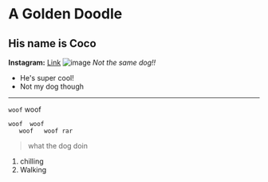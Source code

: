 # A Golden Doodle
## His name is Coco
**Instagram:**
[Link](https://www.instagram.com/coco.woofs/)
![image](https://www.thesprucepets.com/thmb/Qfi_kkm6FYBdszlNmlMckJXXP3k=/2400x2400/smart/filters:no_upscale()/goldendoodle-dogs-and-puppies-4169955-hero-e45819b36836463e8919f58070eb5442.jpg)
*Not the same dog!!*

* He's super cool!
* Not my dog though

---
`woof` woof
```
woof  woof
   woof   woof rar
```
> what the dog doin
1. chilling
2. Walking
